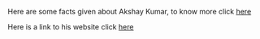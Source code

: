 Here are some facts given about Akshay Kumar, to know more 
click [here](https://en.wikipedia.org/wiki/Akshay_Kumar)

Here is a link to his website 
click [here](http://www.akshaykumar.co/)


